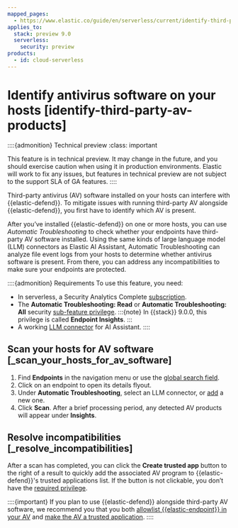 ```yaml
---
mapped_pages:
  - https://www.elastic.co/guide/en/serverless/current/identify-third-party-av-products.html
applies_to:
  stack: preview 9.0
  serverless:
    security: preview
products:
  - id: cloud-serverless
---
```


# Identify antivirus software on your hosts [identify-third-party-av-products]

::::{admonition} Technical preview
:class: important

This feature is in technical preview. It may change in the future, and you should exercise caution when using it in production environments. Elastic will work to fix any issues, but features in technical preview are not subject to the support SLA of GA features.
::::


Third-party antivirus (AV) software installed on your hosts can interfere with {{elastic-defend}}. To mitigate issues with running third-party AV alongside {{elastic-defend}}, you first have to identify which AV is present.

After you’ve installed {{elastic-defend}} on one or more hosts, you can use *Automatic Troubleshooting* to check whether your endpoints have third-party AV software installed. Using the same kinds of large language model (LLM) connectors as Elastic AI Assistant, Automatic Troubleshooting can analyze file event logs from your hosts to determine whether antivirus software is present. From there, you can address any incompatibilities to make sure your endpoints are protected.

::::{admonition} Requirements
To use this feature, you need:

* In serverless, a Security Analytics Complete [subscription](https://www.elastic.co/pricing/serverless-security).
* The **Automatic Troubleshooting: Read** or **Automatic Troubleshooting: All** security [sub-feature privilege](/solutions/security/configure-elastic-defend/elastic-defend-feature-privileges.md).
   :::{note}
   In {{stack}} 9.0.0, this privilege is called **Endpoint Insights**.
   :::
* A working [LLM connector](../ai/set-up-connectors-for-large-language-models-llm.md) for AI Assistant.
::::


## Scan your hosts for AV software [_scan_your_hosts_for_av_software]

1. Find **Endpoints** in the navigation menu or use the [global search field](/explore-analyze/find-and-organize/find-apps-and-objects.md).
2. Click on an endpoint to open its details flyout.
3. Under **Automatic Troubleshooting**, select an LLM connector, or [add](../ai/set-up-connectors-for-large-language-models-llm.md) a new one.
4. Click **Scan**. After a brief processing period, any detected AV products will appear under **Insights**.


## Resolve incompatibilities [_resolve_incompatibilities]

After a scan has completed, you can click the **Create trusted app** button to the right of a result to quickly add the associated AV program to {{elastic-defend}}'s trusted applications list. If the button is not clickable, you don’t have the [required privilege](trusted-applications.md).

::::{important}
If you plan to use {{elastic-defend}} alongside third-party AV software, we recommend you that you both [allowlist {{elastic-endpoint}} in your AV](allowlist-elastic-endpoint-in-third-party-antivirus-apps.md) and [make the AV a trusted application](trusted-applications.md).
::::
